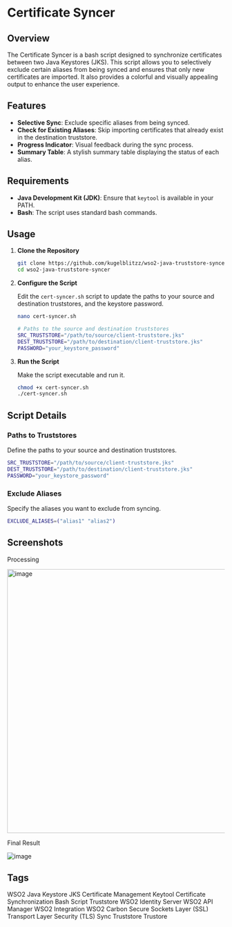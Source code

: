 # Certificate Syncer

## Overview

The Certificate Syncer is a bash script designed to synchronize certificates between two Java Keystores (JKS). This script allows you to selectively exclude certain aliases from being synced and ensures that only new certificates are imported. It also provides a colorful and visually appealing output to enhance the user experience.

## Features

- **Selective Sync**: Exclude specific aliases from being synced.
- **Check for Existing Aliases**: Skip importing certificates that already exist in the destination truststore.
- **Progress Indicator**: Visual feedback during the sync process.
- **Summary Table**: A stylish summary table displaying the status of each alias.

## Requirements

- **Java Development Kit (JDK)**: Ensure that `keytool` is available in your PATH.
- **Bash**: The script uses standard bash commands.

## Usage

1. **Clone the Repository**

    ```sh
    git clone https://github.com/kugelblitzz/wso2-java-truststore-syncer.git
    cd wso2-java-truststore-syncer
    ```

2. **Configure the Script**

    Edit the `cert-syncer.sh` script to update the paths to your source and destination truststores, and the keystore password.

    ```sh
    nano cert-syncer.sh
    ```

    ```sh
    # Paths to the source and destination truststores
    SRC_TRUSTSTORE="/path/to/source/client-truststore.jks"
    DEST_TRUSTSTORE="/path/to/destination/client-truststore.jks"
    PASSWORD="your_keystore_password"
    ```

3. **Run the Script**

    Make the script executable and run it.

    ```sh
    chmod +x cert-syncer.sh
    ./cert-syncer.sh
    ```

## Script Details

### Paths to Truststores

Define the paths to your source and destination truststores.

```sh
SRC_TRUSTSTORE="/path/to/source/client-truststore.jks"
DEST_TRUSTSTORE="/path/to/destination/client-truststore.jks"
PASSWORD="your_keystore_password"
```

### Exclude Aliases

Specify the aliases you want to exclude from syncing.

```sh
EXCLUDE_ALIASES=("alias1" "alias2")
```

## Screenshots

Processing 

<img width="611" alt="image" src="https://github.com/kugelblitzz/wso2-java-truststore-syncer/assets/33368405/17f09a2a-3dec-438a-880c-89428411e4c4">

Final Result

![image](https://github.com/kugelblitzz/wso2-java-truststore-syncer/assets/33368405/6199b4dd-2dab-471d-b403-38e8b27ed3c9)


## Tags

WSO2
Java Keystore
JKS
Certificate Management
Keytool
Certificate Synchronization
Bash Script
Truststore
WSO2 Identity Server
WSO2 API Manager
WSO2 Integration
WSO2 Carbon
Secure Sockets Layer (SSL)
Transport Layer Security (TLS)
Sync Truststore
Trustore
